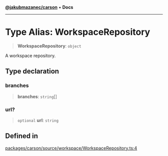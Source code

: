 [**@jakubmazanec/carson**](../README.md) • **Docs**

---

# Type Alias: WorkspaceRepository

> **WorkspaceRepository**: `object`

A workspace repository.

## Type declaration

### branches

> **branches**: `string`[]

### url?

> `optional` **url**: `string`

## Defined in

[packages/carson/source/workspace/WorkspaceRepository.ts:4](https://github.com/jakubmazanec/tools/blob/39892a8d22e72fc5aa2b2aedf9320ac8bb26fd5d/packages/carson/source/workspace/WorkspaceRepository.ts#L4)
